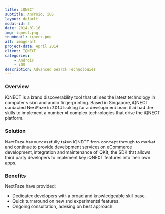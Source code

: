 ```yaml
---
title: iQNECT
subtitle: Android, iOS
layout: default
modal-id: 3
date: 2014-07-16
img: iqnect.png
thumbnail: iqnect.png
alt: image-alt
project-date: April 2014
client: IQNECT
categories: 
    - Android
    - iOS
description: Advanced Search Technologies
---
```


### Overview

iQNECT is a brand discoverability tool that utilises the latest technology in computer vision and audio fingerprinting. Based in Singapore, iQNECT contacted NextFaze in 2014 looking for a development team that had the skills to implement a number of complex technologies that drive the iQNECT platform.

### Solution

NextFaze has successfully taken iQNECT from concept through to market and continue to provide development services on eCommerce development, integration and maintenance of iQKit, the SDK that allows third party developers to implement key iQNECT features into their own apps. 

### Benefits

NextFaze have provided:

- Dedicated developers with a broad and knowledgeable skill base.
- Quick turnaround on new and experimental features.
- Ongoing consultation, advising on best approach.